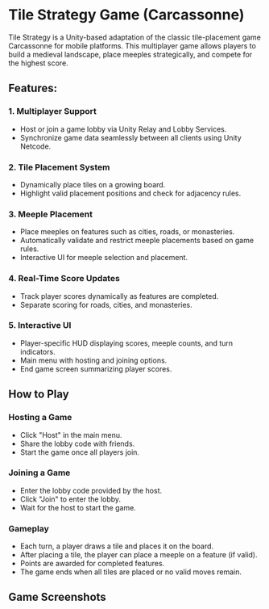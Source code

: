 # Tile Strategy Game (Carcassonne)
Tile Strategy is a Unity-based adaptation of the classic tile-placement game Carcassonne for mobile platforms. This multiplayer game allows players to build a medieval landscape, place meeples strategically, and compete for the highest score.

## Features:

### 1. Multiplayer Support

- Host or join a game lobby via Unity Relay and Lobby Services.
- Synchronize game data seamlessly between all clients using Unity Netcode.

### 2. Tile Placement System

- Dynamically place tiles on a growing board.
- Highlight valid placement positions and check for adjacency rules.

### 3. Meeple Placement

- Place meeples on features such as cities, roads, or monasteries.
- Automatically validate and restrict meeple placements based on game rules.
- Interactive UI for meeple selection and placement.

### 4. Real-Time Score Updates

- Track player scores dynamically as features are completed.
- Separate scoring for roads, cities, and monasteries.

### 5. Interactive UI

- Player-specific HUD displaying scores, meeple counts, and turn indicators.
- Main menu with hosting and joining options.
- End game screen summarizing player scores.

## How to Play

### Hosting a Game

- Click "Host" in the main menu.
- Share the lobby code with friends.
- Start the game once all players join.

### Joining a Game

- Enter the lobby code provided by the host.
- Click "Join" to enter the lobby.
- Wait for the host to start the game.

### Gameplay

- Each turn, a player draws a tile and places it on the board.
- After placing a tile, the player can place a meeple on a feature (if valid).
- Points are awarded for completed features.
- The game ends when all tiles are placed or no valid moves remain.


## Game Screenshots

